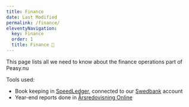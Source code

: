```yaml
---
title: Finance
date: Last Modified 
permalink: /finance/
eleventyNavigation:
  key: Finance
  order: 1
  title: Finance 💸
---
```

This page lists all we need to know about the finance operations part of Peasy.nu

Tools used:
* Book keeping in [SpeedLedger](http://speedledger.se/), connected to our [Swedbank](https://www.swedbank.se) account
* Year-end reports done in [Årsredovisning Online](https://www.arsredovisning-online.se/)
